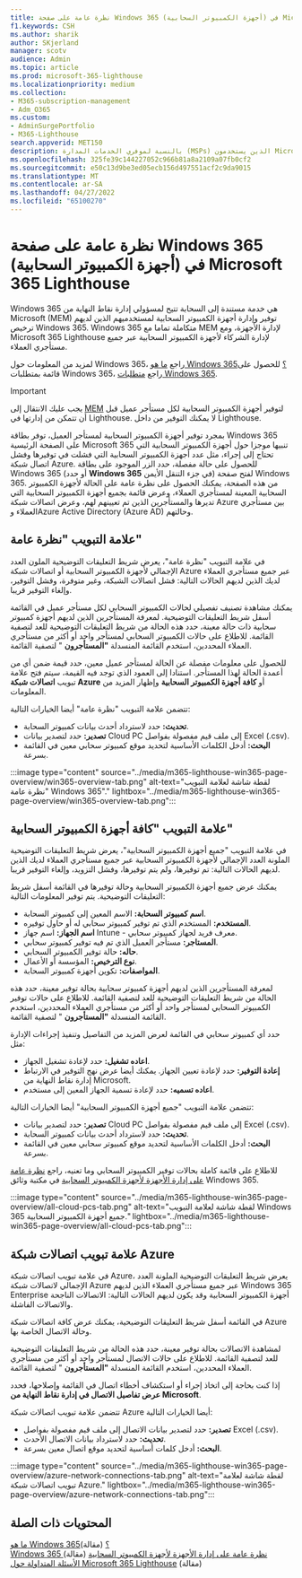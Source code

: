 ```yaml
---
title: نظرة عامة على صفحة Windows 365 (أجهزة الكمبيوتر السحابية) في Microsoft 365 Lighthouse
f1.keywords: CSH
ms.author: sharik
author: SKjerland
manager: scotv
audience: Admin
ms.topic: article
ms.prod: microsoft-365-lighthouse
ms.localizationpriority: medium
ms.collection:
- M365-subscription-management
- Adm_O365
ms.custom:
- AdminSurgePortfolio
- M365-Lighthouse
search.appverid: MET150
description: بالنسبة لموفري الخدمات المدارة (MSPs) الذين يستخدمون Microsoft 365 Lighthouse، تعرف على صفحة Windows 365 (أجهزة الكمبيوتر السحابية).
ms.openlocfilehash: 325fe39c144227052c966b81a8a2109a07fb0cf2
ms.sourcegitcommit: e50c13d9be3ed05ecb156d497551acf2c9da9015
ms.translationtype: MT
ms.contentlocale: ar-SA
ms.lasthandoff: 04/27/2022
ms.locfileid: "65100270"
---
```

# <a name="overview-of-the-windows-365-cloud-pcs-page-in-microsoft-365-lighthouse"></a>نظرة عامة على صفحة Windows 365 (أجهزة الكمبيوتر السحابية) في Microsoft 365 Lighthouse  
  
Windows 365 هي خدمة مستندة إلى السحابة تتيح لمسؤولي إدارة نقاط النهاية من Microsoft (MEM) توفير وإدارة أجهزة الكمبيوتر السحابية لمستخدميهم الذين لديهم ترخيص Windows 365. Windows 365 متكاملة تماما مع MEM لإدارة الأجهزة، ومع Microsoft 365 Lighthouse لإدارة الشركاء لأجهزة الكمبيوتر السحابية عبر جميع مستأجري العملاء.

لمزيد من المعلومات حول Windows 365، راجع [ما هو Windows 365؟](/windows-365/overview) للحصول على قائمة بمتطلبات Windows 365، راجع [متطلبات Windows 365](/windows-365/enterprise/requirements).

> [!IMPORTANT]
> يجب عليك الانتقال إلى [MEM](https://go.microsoft.com/fwlink/p/?linkid=2150463) لتوفير أجهزة الكمبيوتر السحابية لكل مستأجر عميل قبل أن تتمكن من إدارتها في Lighthouse. لا يمكنك التوفير من داخل Lighthouse.

بمجرد توفير أجهزة الكمبيوتر السحابية لمستأجر العميل، توفر بطاقة Windows 365 على الصفحة الرئيسية Microsoft 365 تنبيها موجزا حول أجهزة الكمبيوتر السحابية التي تحتاج إلى إجراء، مثل عدد أجهزة الكمبيوتر السحابية التي فشلت في توفيرها وفشل اتصال شبكة Azure. للحصول على حالة مفصلة، حدد الزر الموجود على بطاقة Windows 365 (أو حدد **Windows 365** في جزء التنقل الأيمن) لفتح صفحة Windows 365. من هذه الصفحة، يمكنك الحصول على نظرة عامة على الحالة لأجهزة الكمبيوتر السحابية المعينة لمستأجري العملاء، وعرض قائمة بجميع أجهزة الكمبيوتر السحابية التي تديرها والمستأجرين الذين تم تعيينهم لهم، وعرض اتصالات شبكة Azure بين مستأجري العملاء وAzure Active Directory (Azure AD) وحالتهم.

## <a name="overview-tab"></a>علامة التبويب "نظرة عامة"

في علامة التبويب "نظرة عامة"، يعرض شريط التعليقات التوضيحية الملون العدد الإجمالي لأجهزة الكمبيوتر السحابية أو اتصالات شبكة Azure عبر جميع مستأجري العملاء لديك الذين لديهم الحالات التالية: فشل اتصالات الشبكة، وغير متوفرة، وفشل التوفير، وإلغاء التوفير قريبا.

يمكنك مشاهدة تصنيف تفصيلي لحالات الكمبيوتر السحابي لكل مستأجر عميل في القائمة أسفل شريط التعليقات التوضيحية. لمعرفة المستأجرين الذين لديهم أجهزة كمبيوتر سحابية ذات حالة معينة، حدد هذه الحالة من شريط التعليقات التوضيحية للعد لتصفية القائمة. للاطلاع على حالات الكمبيوتر السحابي لمستأجر واحد أو أكثر من مستأجري العملاء المحددين، استخدم القائمة المنسدلة **"المستأجرون** " لتصفية القائمة.

للحصول على معلومات مفصلة عن الحالة لمستأجر عميل معين، حدد قيمة ضمن أي من أعمدة الحالة لهذا المستأجر. استنادا إلى العمود الذي توجد فيه القيمة، سيتم فتح علامة تبويب **اتصالات شبكة Azure** أو **كافة أجهزة الكمبيوتر السحابية** وإظهار المزيد من المعلومات.

تتضمن علامة التبويب "نظرة عامة" أيضا الخيارات التالية:

- **تحديث:** حدد لاسترداد أحدث بيانات كمبيوتر السحابة.
- **تصدير:** حدد لتصدير بيانات Cloud PC إلى ملف قيم مفصولة بفواصل Excel (.csv).
- **البحث:** أدخل الكلمات الأساسية لتحديد موقع كمبيوتر سحابي معين في القائمة بسرعة.

:::image type="content" source="../media/m365-lighthouse-win365-page-overview/win365-overview-tab.png" alt-text="لقطة شاشة لعلامة التبويب &quot;نظرة عامة Windows 365&quot;." lightbox="../media/m365-lighthouse-win365-page-overview/win365-overview-tab.png":::

## <a name="all-cloud-pcs-tab"></a>علامة التبويب "كافة أجهزة الكمبيوتر السحابية"

في علامة التبويب "جميع أجهزة الكمبيوتر السحابية"، يعرض شريط التعليقات التوضيحية الملونة العدد الإجمالي لأجهزة الكمبيوتر السحابية عبر جميع مستأجري العملاء لديك الذين لديهم الحالات التالية: تم توفيرها، ولم يتم توفيرها، وفشل التزويد، وإلغاء التوفير قريبا.

يمكنك عرض جميع أجهزة الكمبيوتر السحابية وحالة توفيرها في القائمة أسفل شريط التعليقات التوضيحية. يتم توفير المعلومات التالية:

- **اسم كمبيوتر السحابة:** الاسم المعين إلى كمبيوتر السحابة.
- **المستخدم:** المستخدم الذي تم توفير كمبيوتر سحابي له أو حاول توفيره.
- **اسم الجهاز:** اسم جهاز Intune - معرف فريد لجهاز كمبيوتر سحابي.
- **المستاجر:** مستأجر العميل الذي تم فيه توفير كمبيوتر سحابي.
- **حاله:** حالة توفير الكمبيوتر السحابي.
- **نوع الترخيص:** المؤسسة أو الأعمال.
- **المواصفات:** تكوين أجهزة كمبيوتر السحابة.

لمعرفة المستأجرين الذين لديهم أجهزة كمبيوتر سحابية بحالة توفير معينة، حدد هذه الحالة من شريط التعليقات التوضيحية للعد لتصفية القائمة. للاطلاع على حالات توفير الكمبيوتر السحابي لمستأجر واحد أو أكثر من مستأجري العملاء المحددين، استخدم القائمة المنسدلة **"المستأجرون** " لتصفية القائمة.

حدد أي كمبيوتر سحابي في القائمة لعرض المزيد من التفاصيل وتنفيذ إجراءات الإدارة مثل:
- **اعاده تشغيل:** حدد لإعادة تشغيل الجهاز. 
- **إعادة التوفير:** حدد لإعادة تعيين الجهاز. يمكنك أيضا عرض نهج التوفير في الارتباط إدارة نقاط النهاية من Microsoft.
- **اعاده تسميه:** حدد لإعادة تسمية الجهاز المعين إلى مستخدم.

تتضمن علامة التبويب "جميع أجهزة الكمبيوتر السحابية" أيضا الخيارات التالية:

- **تصدير:** حدد لتصدير بيانات Cloud PC إلى ملف قيم مفصولة بفواصل Excel (.csv).
- **تحديث:** حدد لاسترداد أحدث بيانات كمبيوتر السحابة.
- **البحث:** أدخل الكلمات الأساسية لتحديد موقع كمبيوتر سحابي معين في القائمة بسرعة.

للاطلاع على قائمة كاملة بحالات توفير الكمبيوتر السحابي وما تعنيه، راجع [نظرة عامة على إدارة الأجهزة لأجهزة الكمبيوتر السحابية](/windows-365/enterprise/device-management-overview#column-details) في مكتبة وثائق Windows 365.

:::image type="content" source="../media/m365-lighthouse-win365-page-overview/all-cloud-pcs-tab.png" alt-text="لقطة شاشة لعلامة التبويب Windows 365 جميع أجهزة الكمبيوتر السحابية." lightbox="../media/m365-lighthouse-win365-page-overview/all-cloud-pcs-tab.png":::

## <a name="azure-network-connections-tab"></a>علامة تبويب اتصالات شبكة Azure

في علامة تبويب اتصالات شبكة Azure، يعرض شريط التعليقات التوضيحية الملونة العدد الإجمالي لاتصالات شبكة Azure عبر جميع مستأجري العملاء الذين لديهم Windows 365 Enterprise أجهزة الكمبيوتر السحابية وقد يكون لديهم الحالات التالية: الاتصالات الناجحة والاتصالات الفاشلة.

في القائمة أسفل شريط التعليقات التوضيحية، يمكنك عرض كافة اتصالات شبكة Azure وحالة الاتصال الخاصة بها.

لمشاهدة الاتصالات بحالة توفير معينة، حدد هذه الحالة من شريط التعليقات التوضيحية للعد لتصفية القائمة. للاطلاع على حالات الاتصال لمستأجر واحد أو أكثر من مستأجري العملاء المحددين، استخدم القائمة المنسدلة **"المستأجرون** " لتصفية القائمة.

إذا كنت بحاجة إلى اتخاذ إجراء أو استكشاف أخطاء اتصال في القائمة وإصلاحها، فحدد **عرض تفاصيل الاتصال في إدارة نقاط النهاية من Microsoft**.

تتضمن علامة تبويب اتصالات شبكة Azure أيضا الخيارات التالية:

- **تصدير:** حدد لتصدير بيانات الاتصال إلى ملف قيم مفصولة بفواصل Excel (.csv).
- **تحديث:** حدد لاسترداد بيانات الاتصال الأحدث.
- **البحث:** أدخل كلمات أساسية لتحديد موقع اتصال معين بسرعة.

:::image type="content" source="../media/m365-lighthouse-win365-page-overview/azure-network-connections-tab.png" alt-text="لقطة شاشة لعلامة تبويب اتصالات شبكة Azure." lightbox="../media/m365-lighthouse-win365-page-overview/azure-network-connections-tab.png":::

## <a name="related-content"></a>المحتويات ذات الصلة

[ما هو Windows 365؟](/windows-365/overview) (مقالة)\
[Windows 365 نظرة عامة على إدارة الأجهزة لأجهزة الكمبيوتر السحابية](/windows-365/enterprise/device-management-overview) (مقالة)\
[الأسئلة المتداولة حول Microsoft 365 Lighthouse](m365-lighthouse-faq.yml) (مقالة)
